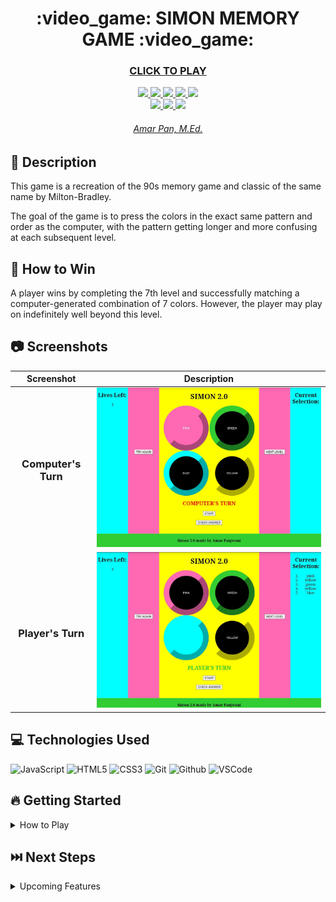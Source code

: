 
<h1 align="center">:video_game: SIMON MEMORY GAME :video_game:</h1>

 <h3 align="center"><a href="https://amarpan.github.io/simon-memory-game">CLICK TO PLAY</a></h3>
 


 <div align="center">
 <a href="https://amarpan.github.io/portfolio" target="_blank">
    <img src="https://img.shields.io/badge/-amarpan.github.io/portfolio-gold?style=flat&logo=materialdesign&logoColor=white">
 </a>

 <a href="https://www.github.com/amarpan/" target="_blank">
        <img
          src="https://img.shields.io/badge/-github.com/amarpan-orange?style=flat&logo=GitHub&logoColor=white">
      </a>
    
 <a href="https://www.linkedin.com/in/amarpan/" target="_blank">
      <img src="https://img.shields.io/badge/-linkedin.com/in/amarpan-blue?style=flat&logo=Linkedin&logoColor=white">
 </a> 

  <a href="https://medium.com/@amarpan">
    <img src="https://img.shields.io/badge/-medium.com/@amarpan-purple?style=flat&logo=medium">
 </a>

 <a href="mailto:amarpan.us@gmail.com" target="_blank">
    <img src="https://img.shields.io/badge/-amarpan.us@gmail.com-c14438?style=flat&logo=Gmail&logoColor=white">
 </a>

 <br>
 

 <a href="https://twitter.com/amarpan396" target="_blank">
      <img src="https://img.shields.io/badge/-twitter.com/in/amarpan396-skyblue?style=flat&logo=Twitter&logoColor=white">
 </a> 

 <a href="https://www.facebook.com/amarpan396/" target="_blank">
      <img src="https://img.shields.io/badge/-facebook.com/amarpan396-darkblue?style=flat&logo=Facebook&logoColor=white">
 </a> 

 <a href="https://www.instagram.com/amarpan.us/" target="_blank">
      <img src="https://img.shields.io/badge/-instagram.com/amarpan.us-hotpink?style=flat&logo=Instagram&logoColor=white">
 </a> 
    
 
 
    
 </div>



 <h6 align="center">
   <a href="https://www.linkedin.com/in/amarpan/">Amar Pan, M.Ed.
      </a><br></a>
 </h6>
 
 
    
 </div>



 
## 📝 Description
This game is a recreation of the 90s memory game and classic of the same name by Milton-Bradley. 

The goal of the game is to press the colors in the exact same pattern and order as the computer, with the pattern getting longer and more confusing at each subsequent level.


## :dart: How to Win
A player wins by completing the 7th level and successfully matching a computer-generated combination of 7 colors. However, the player may play on indefinitely well beyond this level. 

## :camera: Screenshots
| Screenshot | Description |
|------------ | ------------|
| <h3 align="center">Computer's Turn</h3> | <img src="/images/screenshotComputersTurn.jpg" width="600">  
| <h3 align="center">Player's Turn</h3> | <img src="/images/screenshotPlayersTurn.jpg" width="600"> 

## 💻 Technologies Used
![JavaScript](https://img.shields.io/badge/-JavaScript-333?style=flat&logo=javascript)  ![HTML5](https://img.shields.io/badge/-HTML5-333?style=flat&logo=html5)
![CSS3](https://img.shields.io/badge/-CSS-333?style=flat&logo=css3) ![Git](https://img.shields.io/badge/-Git-333?style=flat&logo=git)
![Github](https://img.shields.io/badge/-GitHub-333?style=flat&logo=github)
![VSCode](https://img.shields.io/badge/-VS_Code-333?style=flat&logo=visualstudio)
## :fire: Getting Started

<details>
<summary>How to Play</summary>
 
:one: Press the 'START' button.
 
2️⃣ The computer will choose its first color. Pay attention or you might miss it!
 
:three: Choose the same pattern as the computer by clicking directly on the appropriate circles. Your selection will appear as steps in the right corner for your reference.
 
:four: When finished, press 'CHECK ANSWER' to see if your selection was correct or not. A corresponding status message will appear. 
 
:five:  If correct, press 'NEXT LEVEL', and the process will repeat, but with another added color this time.
 
:six:  If incorrect, press 'TRY AGAIN' to use a life, reinput your selection, and press 'CHECK ANSWER' again.
 
:seven:  When a player has 0 lives left and chooses incorrectly, a 'GAME OVER' message is shown. 
 
:eight:  To start-over with one color choice and 3 lives, press the 'START' button again. 
 
</details>



## ⏭️ Next Steps
<details>
<summary>Upcoming Features</summary>
 
- Add a "Delete Last Selection" button
 
- Add a "Replay Computer Selection" button
 
- Add a "Clear Entire Selection" button
 
- Add a replay of computer selection after clicking 'Try Again'
 
- Add a fast mode
 
- Add a hard mode with 8 colors instead of 4
 
- Add a hard mode with faster computer selections

</details>



